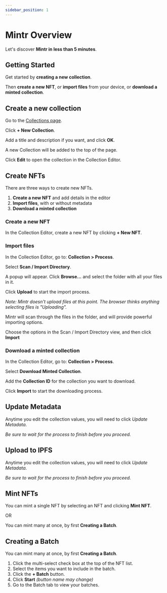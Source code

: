 ```yaml
---
sidebar_position: 1
---
```


# Mintr Overview
Let's discover **Mintr in less than 5 minutes**.

## Getting Started
Get started by **creating a new collection**.

Then **create a new NFT**, or **import files** from your device, or **download a minted collection**.

## Create a new collection
Go to the [Collections page](https://mintr.nftr.pro/collections/).


Click **+ New Collection**. 

Add a title and description if you want, and click **OK**.

A new Collection will be added to the top of the page.

Click **Edit** to open the collection in the Collection Editor.


## Create NFTs
There are three ways to create new NFTs.
1. **Create a new NFT** and add details in the editor
2. **Import files**, with or without metadata
3. **Download a minted collection**


### Create a new NFT
In the Collection Editor, create a new NFT by clicking **+ New NFT**.


### Import files

In the Collection Editor, go to: **Collection > Process**.

Select **Scan / Import Directory**.

A popup will appear. Click **Browse...** and select the folder with all your files in it.

Click **Upload** to start the import process. 

*Note: Mintr doesn't upload files at this point. The browser thinks anything selecting files is "Uploading".*

Mintr will scan through the files in the folder, and will provide powerful importing options.

Choose the options in the Scan / Import Directory view, and then click **Import** 


### Download a minted collection

In the Collection Editor, go to: **Collection > Process**.

Select **Download Minted Collection**.

Add the **Collection ID** for the collection you want to download.

Click **Import** to start the downloading process.


## Update Metadata

Anytime you edit the collection values, you will need to click *Update Metadata*. 

*Be sure to wait for the process to finish before you proceed.*


## Upload to IPFS

Anytime you edit the collection values, you will need to click *Update Metadata*.

*Be sure to wait for the process to finish before you proceed.*


## Mint NFTs

You can mint a single NFT by selecting an NFT and clicking **Mint NFT**.

OR

You can mint many at once, by first **Creating a Batch**.


## Creating a Batch
You can mint many at once, by first **Creating a Batch**.
1. Click the multi-select check box at the top of the NFT list.
2. Select the items you want to include in the batch.
3. Click the **+ Batch** button.
4. Click **Start** *(button name may change)*
5. Go to the Batch tab to view your batches.
